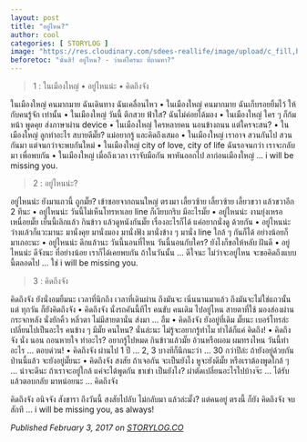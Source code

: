 ```yaml
---
layout: post
title: "อยู่ไหน?"
author: cool
categories: [ STORYLOG ]
image: "https://res.cloudinary.com/sdees-reallife/image/upload/c_fill,h_900,w_1350/v1590764087/IMG_1994.jpg"
beforetoc: "นั่นสิ! อยู่ไหน? - ว่าแต่ใครนะ ที่ถามหา?"
---
```


>1 : ในเมืองใหญ่ • อยู่ไหนน่ะ • คิดถึงจัง

ในเมืองใหญ่ คนมากมาย ฉันเดินทาง ฉันเคลื่อนไหว • ในเมืองใหญ่ คนมากมาย ฉันเก็บรอยยิ้มไว้ ให้กับคนรู้จัก เท่านั้น • ในเมืองใหญ่ วันนี้ ตึกสวย ฟ้าใส? ฉันไม่ค่อยได้มอง • ในเมืองใหญ่ ใคร ๆ ก็ก้มหน้า พูดคุย ส่งภาษาผ่าน device • ในเมืองใหญ่ ใครหลายคน นอนข้างถนน แต่ใครจะสน? • ในเมืองใหญ่ ลูกทำอะไร สบายดีมั๊ย? แม่อยากรู้ และคิดถึงเสมอ • ในเมืองใหญ่ เราอาจ สวนกันไป สวนกันมา แต่จนกว่าจะพบกันใหม่ • ในเมืองใหญ่ city of love, city of life ฉันรอจนกว่า เราจะกลับมา เพื่อพบกัน • ในเมืองใหญ่ เมื่อถึงเวลา เราจับมือกัน พาหันออกไป ลาก่อนเมืองใหญ่ ... i will be missing you.

> 2 : อยู่ไหนน่ะ?

อยู่ไหนน่ะ ยังมาแถวนี้ ถูกมั๊ย? เข้าซอยจากถนนใหญ่ ตรงมา เลี้ยวซ้าย เลี้ยวซ้าย เลี้ยวขวา แล้วขวาอีก 2 ทีนะ • อยู่ไหนน่ะ วันนี้ไม่เห็นโทรหาเลย line ก็เงียบกริบ มีอะไรมั๊ย • อยู่ไหนน่ะ งานยุ่งเหรอ เหนื่อยมั๊ย เย็นนี้เลิกแล้ว กินข้าว แล้วดูหนังกันมั๊ย เรื่องอะไรก็ได้ แค่อยากนั่งดู ด้วยกัน • อยู่ไหนน่ะ ว่างแล้วก็แวะมานะ มานั่งคุย มานั่งมอง มานั่งฟัง มานั่งข้าง ๆ มานั่ง line ใกล้ ๆ กันก็ได้ อย่างน้อยก็ มาเถอะนะ • อยู่ไหนน่ะ ดึกแล้วนะ วันนี้นอนที่ไหน วันนี้นอนกับใคร? ยังไงก็ขอให้หลับ ฝันดี • อยู่ไหนน่ะ ดีจังนะ ที่อย่างน้อย เราก็ได้เคยพบกัน ถ้าในวันนั้น ... ดีใจนะ ไม่ว่าจะอยู่ไหน จะขอคิดถึงแบบนี้ตลอดไป ... ใช่ i will be missing you.

> 3 : คิดถึงจัง

คิดถึงจัง ยังนั่งอมยิ้มนะ เวลาที่นึกถึง เวลาที่เดินผ่าน ถึงมันจะ เนิ่นนานมาแล้ว ถึงมันจะไม่ใช่แถวนั้น แต่ ทุกวัน ก็ยังคิดถึงจัง • คิดถึงจัง นั่งรถคันนี้ทีไร คนขับ คนเดิม ไปอยู่ไหน สายตาที่ใช้ มองส่องผ่านกระจกหลัง นั่งยักคิ้ว หลิ่วตา ไม่มีสายตานั่น ส่งมา ... อืม • คิดถึงจัง ยังอยู่ที่เดิม มั๊ยนะ เบอร์โทรล่ะ เปลี่ยนไปเป็นอะไร คนข้าง ๆ มีมั๊ย คนไหน? นั่นล่ะนะ ไม่รู้จะอยากรู้ทำไม ทำได้ก็แค่ คิดถึง! • คิดถึงจัง นั่ง นอน ถอนหายใจ ทำอะไร? อยากรู้ไปหมด กินข้าวแล้วมั๊ย อ้วนหรือผอม ผมทรงไหน วันนี้ทำอะไร ... ตอบด่วน! • คิดถึงจัง ผ่านไป 1 ปี ... 2, 3 บางทีก็นึกนะว่า ... 30 กว่าปีล่ะ ถ้ายังอยู่ด้วยกัน ป่านนี้แล้ว จะยังอยู่มั๊ยนะ • คิดถึงจัง สงสัย ถ้าเจอกัน จะเป็นยังไง หูจะยังดีมั๊ย หรือเราต้องพูดใกล้ ๆ ... น่าจะดีนะ ถ้าเราจะอยู่ใกล้ แค่จะได้พูดกัน ขาเข่า เป็นยังไง? ผ่าตัดเปลี่ยนอะไรไปบ้างจ๊ะ ... ได้รับแล้วตอบกลับ มาหน่อยนะ ... คิดถึงจัง

คิดถึงจัง อนิจจัง สังขารา ถึงวันนี้ สงสัยไปลับ ไม่กลับมา แล้วล่ะมั๊ง? แต่คนอยู่ ตรงนี้ ก็ยัง คิดถึงจัง จบสักที ... i will be missing you, as always!

*Published February 3, 2017 on [STORYLOG.CO](https://storylog.co/story/58943186084627237f48bfec)*
